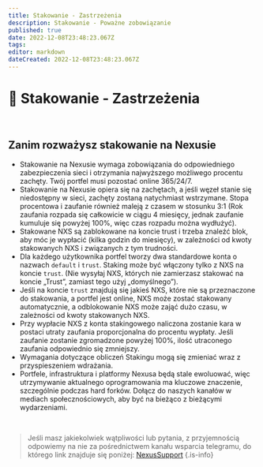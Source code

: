 ```yaml
---
title: Stakowanie - Zastrzeżenia
description: Stakowanie - Poważne zobowiązanie
published: true
date: 2022-12-08T23:48:23.067Z
tags: 
editor: markdown
dateCreated: 2022-12-08T23:48:23.067Z
---
```


# 🛑 Stakowanie - Zastrzeżenia

&nbsp;
## **Zanim rozważysz stakowanie na Nexusie**

* Stakowanie na Nexusie wymaga zobowiązania do odpowiedniego zabezpieczenia sieci i otrzymania najwyższego możliwego procentu zachęty. Twój portfel musi pozostać online 365/24/7.
* Stakowanie na Nexusie opiera się na zachętach, a jeśli węzeł stanie się niedostępny w sieci, zachęty zostaną natychmiast wstrzymane. Stopa procentowa i zaufanie również maleją z czasem w stosunku 3:1 (Rok zaufania rozpada się całkowicie w ciągu 4 miesięcy, jednak zaufanie kumuluje się powyżej 100%, więc czas rozpadu można wydłużyć).
* Stakowane NXS są zablokowane na koncie trust i trzeba znaleźć blok, aby móc je wypłacić (kilka godzin do miesięcy), w zależności od kwoty stakowanych NXS i związanych z tym trudności.
* Dla każdego użytkownika portfel tworzy dwa standardowe konta o nazwach `default` i `trust`. Staking może być włączony tylko z NXS na koncie `trust`. (Nie wysyłaj NXS, których nie zamierzasz stakować na koncie „Trust”, zamiast tego użyj „domyślnego”).
* Jeśli na koncie `trust` znajdują się jakieś NXS, które nie są przeznaczone do stakowania, a portfel jest online, NXS może zostać stakowany automatycznie, a odblokowanie NXS może zająć dużo czasu, w zależności od kwoty stakowanych NXS.
* Przy wypłacie NXS z konta stakingowego naliczona zostanie kara w postaci utraty zaufania proporcjonalna do procentu wypłaty. Jeśli zaufanie zostanie zgromadzone powyżej 100%, ilość utraconego zaufania odpowiednio się zmniejszy.
* Wymagania dotyczące obliczeń Stakingu mogą się zmieniać wraz z przyspieszeniem wdrażania.
* Portfele, infrastruktura i platformy Nexusa będą stale ewoluować, więc utrzymywanie aktualnego oprogramowania ma kluczowe znaczenie, szczególnie podczas hard forków. Dołącz do naszych kanałów w mediach społecznościowych, aby być na bieżąco z bieżącymi wydarzeniami.

&nbsp;

> Jeśli masz jakiekolwiek wątpliwości lub pytania, z przyjemnością odpowiemy na nie za pośrednictwem kanału wsparcia telegramu, do którego link znajduje się poniżej:
> [NexusSupport](https://t.me/NexusSupport)
{.is-info}